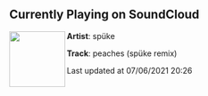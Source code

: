 ## Currently Playing on SoundCloud

[<img align="left" width="100" src="https://i1.sndcdn.com/artworks-puGClf865QKYQzAO-9W4tkg-t500x500.jpg">](https://soundcloud.com/spuke/peaches)

**Artist**: spüke 

**Track**: peaches (spüke remix)

Last updated at 07/06/2021 20:26
